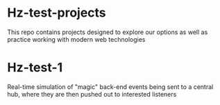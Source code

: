 # Hz-test-projects
This repo contains projects designed to explore our options as well as practice working with modern web technologies

Hz-test-1
=========

Real-time simulation of "magic" back-end events being sent to a central hub, where they are then pushed out to interested listeners
